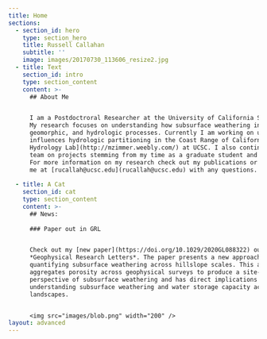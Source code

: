 ```yaml
---
title: Home
sections:
  - section_id: hero
    type: section_hero
    title: Russell Callahan
    subtitle: ''
    image: images/20170730_113606_resize2.jpg
  - title: Text
    section_id: intro
    type: section_content
    content: >-
      ## About Me


      I am a Postdoctroral Researcher at the University of California Santa Cruz. 
      My research focuses on understanding how subsurface weathering influences ecological, 
      geomorphic, and hydrologic processes. Currently I am working on understanding how weathering
      influences hydrologic partitioning in the Coast Range of California with the [Watershed
      Hydrology Lab](http://mzimmer.weebly.com/) at UCSC. I also continue to collaborate with the [Bedrock Critical Zone Network](https://criticalzone.org/bedrock)
      team on projects stemming from my time as a graduate student and postdoc working on the project.
      For more information on my research check out my publications or reach out to
      me at [rucallah@ucsc.edu](rucallah@ucsc.edu) with any questions.
      
  - title: A Cat
    section_id: cat
    type: section_content
    content: >-
      ## News: 
      
      ### Paper out in GRL


      Check out my [new paper](https://doi.org/10.1029/2020GL088322) out in
      *Geophysical Research Letters*. The paper presents a new approach for
      quantifying subsurface weathering across hillslope scales. This approach
      aggregates porosity across geophysical surveys to produce a site-wide
      perspective of subsurface weathering and has direct implications for
      understanding subsurface weathering and water storage capacity across
      landscapes.


      <img src="images/blob.png" width="200" />
layout: advanced
---
```

